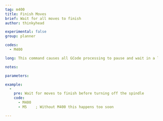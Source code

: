 ```yaml
---
tag: m400
title: Finish Moves
brief: Wait for all moves to finish
author: thinkyhead

experimental: false
group: planner

codes:
  - M400

long: This command causes all GCode processing to pause and wait in a loop until all moves in the planner are completed.

notes:

parameters:

example:
  -
    pre: Wait for moves to finish before turning off the spindle
    code:
      - M400
      - M5    ; Without M400 this happens too soon

---
```


